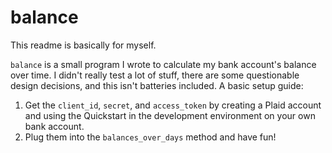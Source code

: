 # balance

This readme is basically for myself.

`balance` is a small program I wrote to calculate my bank account's balance over time.  I didn't really test a lot of stuff, there are some questionable design decisions, and this isn't batteries included.  A basic setup guide:

1. Get the `client_id`, `secret`, and `access_token` by creating a Plaid account and using the Quickstart in the development environment on your own bank account.
2. Plug them into the `balances_over_days` method and have fun!
